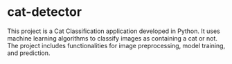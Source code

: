 # cat-detector
This project is a Cat Classification application developed in Python. It uses machine learning algorithms to classify images as containing a cat or not. The project includes functionalities for image preprocessing, model training, and prediction.

